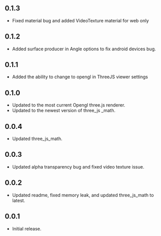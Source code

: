 ## 0.1.3

* Fixed material bug and added VideoTexture material for web only

## 0.1.2

* Added surface producer in Angle options to fix android devices bug.

## 0.1.1

* Added the ability to change to opengl in ThreeJS viewer settings

## 0.1.0

* Updated to the most current Opengl three.js renderer.
* Updated to the newest version of three_js _math.

## 0.0.4

* Updated three_js_math.

## 0.0.3

* Updated alpha transparency bug and fixed video texture issue.

## 0.0.2

* Updated readme, fixed memory leak, and updated three_js_math to latest.

## 0.0.1

* Initial release.